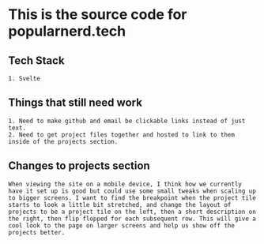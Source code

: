 # This is the source code for popularnerd.tech

## Tech Stack

    1. Svelte

## Things that still need work

    1. Need to make github and email be clickable links instead of just text.
    2. Need to get project files together and hosted to link to them inside of the projects section.

## Changes to projects section

    When viewing the site on a mobile device, I think how we currently have it set up is good but could use some small tweaks when scaling up to bigger screens. I want to find the breakpoint when the project tile starts to look a little bit stretched, and change the layout of projects to be a project tile on the left, then a short description on the right, then flip flopped for each subsequent row. This will give a cool look to the page on larger screens and help us show off the projects better.
